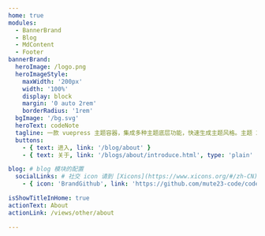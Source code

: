 ```yaml
---
home: true
modules:
  - BannerBrand
  - Blog
  - MdContent
  - Footer
bannerBrand:
  heroImage: /logo.png
  heroImageStyle:
    maxWidth: '200px'
    width: '100%'
    display: block
    margin: '0 auto 2rem'
    borderRadius: '1rem'
  bgImage: '/bg.svg'
  heroText: codeNote
  tagline: 一款 vuepress 主题容器，集成多种主题底层功能，快速生成主题风格。主题 2.0 的默认风格是原主题 1.0 迁移而来，更多风格正在路上，敬请期待。
  buttons:
    - { text: 进入, link: '/blog/about' }
    - { text: 关于, link: '/blogs/about/introduce.html', type: 'plain' }

blog: # blog 模块的配置
  socialLinks: # 社交 icon 请到 [Xicons](https://www.xicons.org/#/zh-CN) 页面的 tabler 下获取，复制名称即可
    - { icon: 'BrandGithub', link: 'https://github.com/mute23-code/codeNote' }

isShowTitleInHome: true
actionText: About
actionLink: /views/other/about

---
```

  